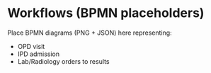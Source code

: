 # Workflows (BPMN placeholders)

Place BPMN diagrams (PNG + JSON) here representing:
- OPD visit
- IPD admission
- Lab/Radiology orders to results
